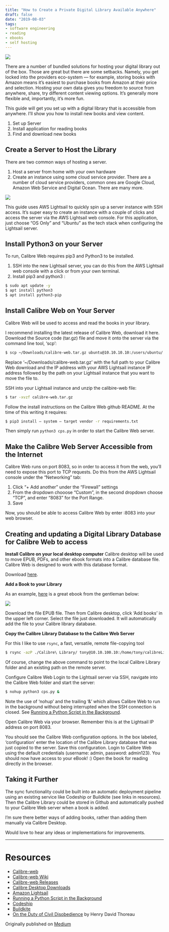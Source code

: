 ```yaml
---
title: "How to Create a Private Digital Library Available Anywhere"
draft: false
date: "2019-08-03"
tags:
- software engineering
- reading
- ebooks
- self hosting
---
```


![](library.webp)

There are a number of bundled solutions for hosting your digital library out of the box. Those are great but there are some setbacks. Namely, you get locked into the providers eco-system — for example, storing books with Amazon means it’s easiest to purchase books from Amazon at their price and selection. Hosting your own data gives you freedom to source from anywhere, share, try different content viewing options. It’s generally more flexible and, importantly, it’s more fun.

This guide will get you set up with a digital library that is accessible from anywhere. I’ll show you how to install new books and view content.
1. Set up Server
1. Install application for reading books
1. Find and download new books

## Create a Server to Host the Library
There are two common ways of hosting a server.
1. Host a server from home with your own hardware
1. Create an instance using some cloud service provider. There are a number of cloud service providers, common ones are Google Cloud, Amazon Web Service and Digital Ocean. There are many more.

![](aws-lightsail.webp)

This guide uses AWS Lightsail to quickly spin up a server instance with SSH access. It’s super easy to create an instance with a couple of clicks and access the server via the AWS Lightsail web console. For this application, just choose “OS Only” and “Ubuntu” as the tech stack when configuring the Lightsail server.

## Install Python3 on your Server

To run, Calibre Web requires pip3 and Python3 to be installed.
1. SSH into the new Lightsail server, you can do this from the AWS Lightsail web console with a click or from your own terminal.
1. Install pip3 and python3 :

```bash
$ sudo apt update -y
$ apt install python3 
$ apt install python3-pip
```

## Install Calibre Web on Your Server

Calibre Web will be used to access and read the books in your library.

I recommend installing the latest release of Calibre Web, download it here. Download the Source code (tar.gz) file and move it onto the server via the command line tool, ‘scp’:

```bash
$ scp ~/Downloads/calibre-web.tar.gz ubuntu@10.10.10.10:/users/ubuntu/
```

Replace ‘~/Downloads/calibre-web.tar.gz’ with the full path to your Calibre Web download and the IP address with your AWS Lightsail instance IP address followed by the path on your Lightsail instance that you want to move the file to.

SSH into your Lightsail instance and unzip the calibire-web file:

```bash
$ tar -xvzf calibre-web.tar.gz
```

Follow the install instructions on the Calibre Web github README. At the time of this writing it requires:

```bash
$ pip3 install — system — target vendor -r requirements.txt
```

Then simply run `python3 cps.py` in order to start the Calibre Web server.

## Make the Calibre Web Server Accessible from the Internet

Calibre Web runs on port 8083, so in order to access it from the web, you’ll need to expose this port to TCP requests. Do this from the AWS Lightsail console under the “Networking” tab:
1. Click “+ Add another” under the “Firewall” settings
1. From the dropdown chooose “Custom”, in the second dropdown choose “TCP”, and enter “8083” for the Port Range.
1. Save

Now, you should be able to access Calibre Web by enter <IP Address>:8083 into your web browser.

## Creating and updating a Digital Library Database for Calibre Web to access

**Install Calibre on your local desktop computer**
Calibre desktop will be used to move EPUB, PDFs, and other ebook formats into a Calibre database file. Calibre Web is designed to work with this database format.

Download [here](https://calibre-ebook.com/download).

**Add a Book to your Library**

As an example, [here](https://www.gutenberg.org/ebooks/71) is a great ebook from the gentleman below:

![](hdt.webp)

Download the file EPUB file. Then from Calibre desktop, click ‘Add books’ in the upper left corner. Select the file just downloaded. It will automatically add the file to your Calibre library database.

**Copy the Calibre Library Database to the Calibre Web Server**

For this I like to use `rsync`, a fast, versatile, remote file-copying tool

```bash
$ rsync -azP ./Calibre\ Library/ tony@10.10.100.10:/home/tony/calibreLib
```

Of course, change the above command to point to the local Calibre Library folder and an existing path on the remote server.

Configure Calibre Web
Login to the Lightsail server via SSH, navigate into the Calibre Web folder and start the server:

```bash
$ nohup python3 cps.py &
```

Note the use of ‘nohup’ and the trailing ‘&’ which allows Calibre Web to run in the background without being interrupted when the SSH connection is closed. See [Running a Python Script in the Background](https://janakiev.com/blog/python-background/).

Open Calibre Web via your browser. Remember this is at the Lightsail IP address on port 8083.

You should see the Calibre Web configuration options. In the box labeled, ‘configuration’ enter the location of the Calibre Library database that was just copied to the server. Save this configuration. Login to Calibre Web using the default credentials (username: admin, password: admin123). You should now have access to your eBook! :) Open the book for reading directly in the browser.

## Taking it Further

The sync functionality could be built into an automatic deployment pipeline using an existing service like Codeship or Buildkite (see links in resources).
Then the Calibre Library could be stored in Github and automatically pushed to your Calibre Web server when a book is added.

I’m sure there better ways of adding books, rather than adding them manually via Calibre Desktop.

Would love to hear any ideas or implementations for improvements.

--- 

# Resources
- [Calibre-web](https://github.com/janeczku/calibre-web)
- [Calibre-web Wiki](https://github.com/janeczku/calibre-web/wiki)
- [Calibre-web Releases](https://github.com/janeczku/calibre-web/releases)
- [Calibre Desktop Downloads](https://calibre-ebook.com/download)
- [Amazon Lightsail](https://aws.amazon.com/lightsail/)
- [Running a Python Script in the Background](https://janakiev.com/blog/python-background/)
- [Codeship](https://www.cloudbees.com/products/codeship)
- [Buildkite](https://buildkite.com/)
- [On the Duty of Civil Disobedience](https://www.gutenberg.org/ebooks/71) by Henry David Thoreau

Originally published on [Medium](https://medium.com/@tony-oreglia/how-to-create-a-private-digital-library-available-anywhere-1a04aa83d896)
